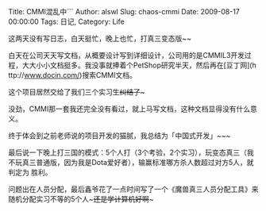 Title: CMMI混乱中```
Author: alswl
Slug: chaos-cmmi
Date: 2009-08-17 00:00:00
Tags: 日记, 
Category: Life

这两天没有写日志，白天挺忙，晚上也忙，打真三变态版~~

白天在公司天天写文档，从概要设计写到详细设计，公司用的是CMMIL3开发过程，大大小小文档挺多。我没事就捧着个PetShop研究半天，然后再在[豆丁网](h
ttp://www.docin.com/)搜索CMMI文档。

这个项目居然交给了我们三个实习生~~纠结了~~~

没劲，CMMI那一套我还完全没有看过，就上马写文档，这种文档显得没有什么意义。

终于体会到之前老师说的项目开发的猫腻，我总结为「中国式开发」~~~

最后说一下晚上打三国的模式：5个人打（3个考验，2个实习），玩变态真三（我不玩真三普通版，因为我是Dota爱好者），输赢标准哪方杀人数超过对方5人，就判定为
胜利。

问题出在人员分配，最后鑫爷花了一点时间写了一个《魔兽真三人员分配工具》来随机分配实习不等的5个人~~~还是学计算机好啊~~~

